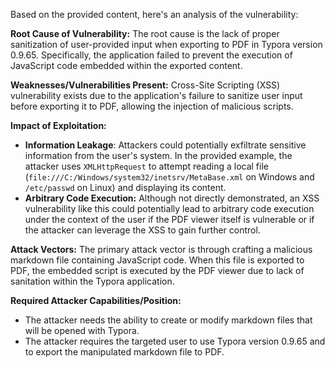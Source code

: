 Based on the provided content, here's an analysis of the vulnerability:

**Root Cause of Vulnerability:**
The root cause is the lack of proper sanitization of user-provided input when exporting to PDF in Typora version 0.9.65. Specifically, the application failed to prevent the execution of JavaScript code embedded within the exported content.

**Weaknesses/Vulnerabilities Present:**
Cross-Site Scripting (XSS) vulnerability exists due to the application's failure to sanitize user input before exporting it to PDF, allowing the injection of malicious scripts.

**Impact of Exploitation:**
- **Information Leakage**: Attackers could potentially exfiltrate sensitive information from the user's system. In the provided example, the attacker uses `XMLHttpRequest` to attempt reading a local file (`file:///C:/Windows/system32/inetsrv/MetaBase.xml` on Windows and `/etc/passwd` on Linux) and displaying its content.
- **Arbitrary Code Execution:**  Although not directly demonstrated, an XSS vulnerability like this could potentially lead to arbitrary code execution under the context of the user if the PDF viewer itself is vulnerable or if the attacker can leverage the XSS to gain further control.

**Attack Vectors:**
The primary attack vector is through crafting a malicious markdown file containing JavaScript code. When this file is exported to PDF, the embedded script is executed by the PDF viewer due to lack of sanitation within the Typora application.

**Required Attacker Capabilities/Position:**
- The attacker needs the ability to create or modify markdown files that will be opened with Typora.
- The attacker requires the targeted user to use Typora version 0.9.65 and to export the manipulated markdown file to PDF.